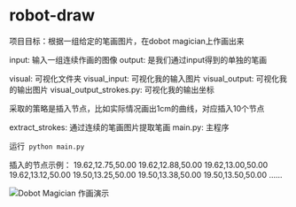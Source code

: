 # robot-draw

项目目标：根据一组给定的笔画图片，在dobot magician上作画出来

input: 输入一组连续作画的图像
output: 是我们通过input得到的单独的笔画

visual: 可视化文件夹
visual_input: 可视化我的输入图片
visual_output: 可视化我的输出图片
visual_output_strokes.py: 可视化我的输出坐标

采取的策略是插入节点，比如实际情况画出1cm的曲线，对应插入10个节点

extract_strokes: 通过连续的笔画图片提取笔画
main.py: 主程序

运行``` python main.py```

插入的节点示例：
19.62,12.75,50.00
19.62,12.88,50.00
19.62,13.00,50.00
19.62,13.12,50.00
19.50,13.25,50.00
19.50,13.38,50.00
19.50,13.50,50.00
......


![Dobot Magician 作画演示](docs/dobot.gif)